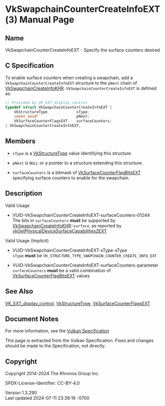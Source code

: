 # VkSwapchainCounterCreateInfoEXT(3) Manual Page

## Name

VkSwapchainCounterCreateInfoEXT - Specify the surface counters desired



## <a href="#_c_specification" class="anchor"></a>C Specification

To enable surface counters when creating a swapchain, add a
`VkSwapchainCounterCreateInfoEXT` structure to the `pNext` chain of
[VkSwapchainCreateInfoKHR](https://registry.khronos.org/vulkan/specs/1.3-extensions/man/html/VkSwapchainCreateInfoKHR.html).
`VkSwapchainCounterCreateInfoEXT` is defined as:

``` c
// Provided by VK_EXT_display_control
typedef struct VkSwapchainCounterCreateInfoEXT {
    VkStructureType             sType;
    const void*                 pNext;
    VkSurfaceCounterFlagsEXT    surfaceCounters;
} VkSwapchainCounterCreateInfoEXT;
```

## <a href="#_members" class="anchor"></a>Members

- `sType` is a [VkStructureType](https://registry.khronos.org/vulkan/specs/1.3-extensions/man/html/VkStructureType.html) value identifying
  this structure.

- `pNext` is `NULL` or a pointer to a structure extending this
  structure.

- `surfaceCounters` is a bitmask of
  [VkSurfaceCounterFlagBitsEXT](https://registry.khronos.org/vulkan/specs/1.3-extensions/man/html/VkSurfaceCounterFlagBitsEXT.html)
  specifying surface counters to enable for the swapchain.

## <a href="#_description" class="anchor"></a>Description

Valid Usage

- <a href="#VUID-VkSwapchainCounterCreateInfoEXT-surfaceCounters-01244"
  id="VUID-VkSwapchainCounterCreateInfoEXT-surfaceCounters-01244"></a>
  VUID-VkSwapchainCounterCreateInfoEXT-surfaceCounters-01244  
  The bits in `surfaceCounters` **must** be supported by
  [VkSwapchainCreateInfoKHR](https://registry.khronos.org/vulkan/specs/1.3-extensions/man/html/VkSwapchainCreateInfoKHR.html)::`surface`,
  as reported by
  [vkGetPhysicalDeviceSurfaceCapabilities2EXT](https://registry.khronos.org/vulkan/specs/1.3-extensions/man/html/vkGetPhysicalDeviceSurfaceCapabilities2EXT.html)

Valid Usage (Implicit)

- <a href="#VUID-VkSwapchainCounterCreateInfoEXT-sType-sType"
  id="VUID-VkSwapchainCounterCreateInfoEXT-sType-sType"></a>
  VUID-VkSwapchainCounterCreateInfoEXT-sType-sType  
  `sType` **must** be
  `VK_STRUCTURE_TYPE_SWAPCHAIN_COUNTER_CREATE_INFO_EXT`

- <a
  href="#VUID-VkSwapchainCounterCreateInfoEXT-surfaceCounters-parameter"
  id="VUID-VkSwapchainCounterCreateInfoEXT-surfaceCounters-parameter"></a>
  VUID-VkSwapchainCounterCreateInfoEXT-surfaceCounters-parameter  
  `surfaceCounters` **must** be a valid combination of
  [VkSurfaceCounterFlagBitsEXT](https://registry.khronos.org/vulkan/specs/1.3-extensions/man/html/VkSurfaceCounterFlagBitsEXT.html) values

## <a href="#_see_also" class="anchor"></a>See Also

[VK_EXT_display_control](https://registry.khronos.org/vulkan/specs/1.3-extensions/man/html/VK_EXT_display_control.html),
[VkStructureType](https://registry.khronos.org/vulkan/specs/1.3-extensions/man/html/VkStructureType.html),
[VkSurfaceCounterFlagsEXT](https://registry.khronos.org/vulkan/specs/1.3-extensions/man/html/VkSurfaceCounterFlagsEXT.html)

## <a href="#_document_notes" class="anchor"></a>Document Notes

For more information, see the <a
href="https://registry.khronos.org/vulkan/specs/1.3-extensions/html/vkspec.html#VkSwapchainCounterCreateInfoEXT"
target="_blank" rel="noopener">Vulkan Specification</a>

This page is extracted from the Vulkan Specification. Fixes and changes
should be made to the Specification, not directly.

## <a href="#_copyright" class="anchor"></a>Copyright

Copyright 2014-2024 The Khronos Group Inc.

SPDX-License-Identifier: CC-BY-4.0

Version 1.3.290  
Last updated 2024-07-11 23:39:16 -0700

